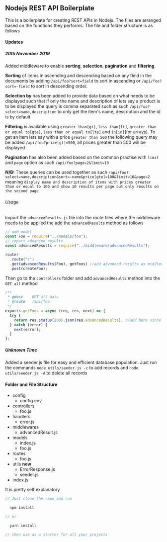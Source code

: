 ## Nodejs REST API Boilerplate

This is a boilerplate for creating REST APIs in Nodejs. The files are arranged
based on the functions they performs. The file and folder structure is as follows

#### Updates

##### 20th November 2019

Added middleware to enable **sorting**, **selection**, **pagination** and **filtering**.

**Sorting** of items in ascending and descending based on any field in the documents by adding `/api/foo?sort=field` to sort in ascending or `/api/foo?sort=-field` to sort in descending order.

**Selection by** has been added to provide data based on what needs to be displayed such that if only the name and description of lets say a product is to be displayed the query is comma separated such as such `/api/foo?select=name,description` to only get the item's name, description and the id is by default

**Filtering** is available using `greater than[gt]`, `less than[lt]`, `greater than or equal to[gte]`, `less than or equal to[lte]` and `in[in]`(for arrays). To get an item lets say with a price `greater than 500` the following query may be added `/api/foo?price[gt]=500`, all prices greater than 500 will be displayed

**Pagination** has also been added based on the common practise with `limit` and `page` option as such `/api/foo?page=2&limit=10`

**N/B:** These queries can be used together as such `/api/foo?select=name,description&sort=-name&price[gte]=100&limit=10&page=2` meaning `display name and description of items with prices greater than or equal to 100 and show 10 results per page but only results on the second page`

###### Usage

Import the `advancedResults.js` file into the route files where the middleware needs to be applied the add the `advancedResults` method as follows

```javascript
// add model
const Foo = require("../models/foo");
// import advanced results
const advancedResults = require("../middleware/advancedResults");

router
  .route("/")
  .get(advancedResults(Foo), getFoos) //add advanced results as middleware
  .post(createFoo);
```

Then go to the `controllers` folder and add `advancedResults` method into the `GET all` method

```javascript
/**
 * @desc    GET all data
 * @route   /api/foo
 */
exports.getFoos = async (req, res, next) => {
  try {
    return res.status(200).json(res.advancedResults); //add here since we added it to res
  } catch (error) {
    next(error);
  }
};
```

##### Unknown Time

Added a seeder.js file for easy and efficient database population. Just run the commands `node utils/seeder.js -c` to add records and `node utils/seeder.js -d` to delete all records

#### Folder and File Structure

- config
  - config.env
- controllers
  - foo.js
- handlers
  - error.js
- middlewares
  - advancedResult.js
- models
  - index.js
  - foo.js
- routes
  - foo.js
- utils **new**
  - ErrorResponse.js
  - seeder.js
- index.js

It is pretty self explanatory

```javascript
// Just clone the repo and run

  npm install

// or

  yarn install

// then use as a starter for all your projects

```
